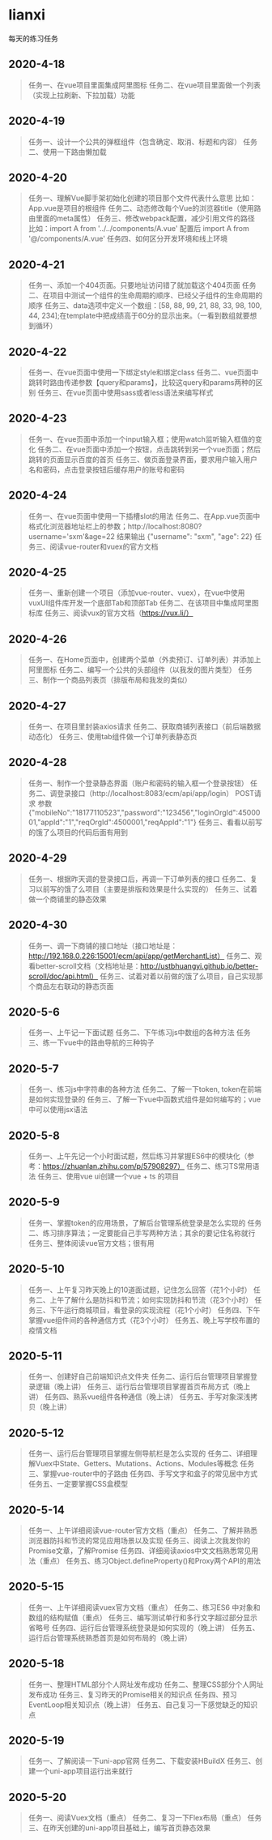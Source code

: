 # lianxi
每天的练习任务


## 2020-4-18
> 任务一、在vue项目里面集成阿里图标
> 任务二、在vue项目里面做一个列表（实现上拉刷新、下拉加载）功能

## 2020-4-19
> 任务一、设计一个公共的弹框组件（包含确定、取消、标题和内容）
> 任务二、使用一下路由懒加载

## 2020-4-20
> 任务一、理解Vue脚手架初始化创建的项目那个文件代表什么意思
比如：App.vue是项目的根组件
> 任务二、动态修改每个Vue的浏览器title（使用路由里面的meta属性）
> 任务三、修改webpack配置，减少引用文件的路径
比如：import A from '../../components/A.vue'  配置后 import A from '@/components/A.vue'
> 任务四、如何区分开发环境和线上环境

## 2020-4-21
> 任务一、添加一个404页面。只要地址访问错了就加载这个404页面
> 任务二、在项目中测试一个组件的生命周期的顺序、已经父子组件的生命周期的顺序
> 任务三、data选项中定义一个数组：[58, 88, 99, 21, 88, 33, 98, 100, 44, 234];在template中把成绩高于60分的显示出来。（一看到数组就要想到循环）

## 2020-4-22
> 任务一、在vue页面中使用一下绑定style和绑定class
> 任务二、vue页面中跳转时路由传递参数【query和params】，比较这query和params两种的区别
> 任务三、在vue页面中使用sass或者less语法来编写样式

## 2020-4-23
> 任务一、在vue页面中添加一个input输入框；使用watch监听输入框值的变化
> 任务二、在vue页面中添加一个按钮，点击跳转到另一个vue页面；然后跳转的页面显示百度的首页
> 任务三、做页面登录界面，要求用户输入用户名和密码，点击登录按钮后缓存用户的账号和密码

## 2020-4-24
> 任务一、在vue页面中使用一下插槽slot的用法
> 任务二、在App.vue页面中格式化浏览器地址栏上的参数；http://localhost:8080?username='sxm'&age=22   结果输出 {"username": "sxm", "age": 22}
> 任务三、阅读vue-router和vuex的官方文档

## 2020-4-25
> 任务一、重新创建一个项目（添加vue-router、vuex），在vue中使用vuxUI组件库开发一个底部Tab和顶部Tab
> 任务二、在该项目中集成阿里图标库
> 任务三、阅读vux的官方文档（https://vux.li/）

## 2020-4-26
> 任务一、在Home页面中，创建两个菜单（外卖预订、订单列表）并添加上阿里图标
> 任务二、编写一个公共的头部组件（以我发的图片类型）
> 任务三、制作一个商品列表页（排版布局和我发的类似）

## 2020-4-27
> 任务一、在项目里封装axios请求
> 任务二、获取商铺列表接口（前后端数据动态化）
> 任务三、使用tab组件做一个订单列表静态页

## 2020-4-28
> 任务一、制作一个登录静态界面（账户和密码的输入框一个登录按钮）
> 任务二、调登录接口（http://localhost:8083/ecm/api/app/login） POST请求  参数{"mobileNo":"18177110523","password":"123456","loginOrgId":4500001,"appId":"1","reqOrgId":4500001,"reqAppId":"1"}
> 任务三、看看以前写的饿了么项目的代码后面有用到

## 2020-4-29
> 任务一、根据昨天调的登录接口后，再调一下订单列表的接口
> 任务二、复习以前写的饿了么项目（主要是排版和效果是什么实现的）
> 任务三、试着做一个商铺里的静态效果

## 2020-4-30
> 任务一、调一下商铺的接口地址（接口地址是：http://192.168.0.226:15001/ecm/api/app/getMerchantList）
> 任务二、观看better-scroll文档（文档地址是：http://ustbhuangyi.github.io/better-scroll/doc/api.html）
> 任务三、试着对着以前做的饿了么项目，自己实现那个商品左右联动的静态页面

## 2020-5-6
> 任务一、上午记一下面试题
> 任务二、下午练习js中数组的各种方法
> 任务三、练一下vue中的路由导航的三种钩子

## 2020-5-7
> 任务一、练习js中字符串的各种方法
> 任务二、了解一下token, token在前端是如何实现登录的
> 任务三、了解一下vue中函数式组件是如何编写的；vue中可以使用jsx语法

## 2020-5-8
> 任务一、上午先记一个小时面试题，然后练习并掌握ES6中的模块化（参考：https://zhuanlan.zhihu.com/p/57908297）
> 任务二、练习TS常用语法
> 任务三、使用vue ui创建一个vue + ts 的项目

## 2020-5-9
> 任务一、掌握token的应用场景，了解后台管理系统登录是怎么实现的
> 任务二、练习排序算法；一定要能自己手写两种方法；其余的要记住名称就行
> 任务三、整体阅读vue官方文档；很有用

## 2020-5-10
> 任务一、上午复习昨天晚上的10道面试题，记住怎么回答（花1个小时）
> 任务二、上午了解什么是防抖和节流；如何实现防抖和节流（花3个小时）
> 任务三、下午运行商城项目，看登录的实现流程（花1个小时）
> 任务四、下午掌握vue组件间的各种通信方式（花3个小时）
> 任务五、晚上写学校布置的疫情文档

## 2020-5-11
> 任务一、创建好自己前端知识点文件夹
> 任务二、运行后台管理项目掌握登录逻辑（晚上讲）
> 任务三、运行后台管理项目掌握首页布局方式（晚上讲）
> 任务四、熟系vue组件各种通信（晚上讲）
> 任务五、手写对象深浅拷贝（晚上讲）

## 2020-5-12
> 任务一、运行后台管理项目掌握左侧导航栏是怎么实现的
> 任务二、详细理解Vuex中State、Getters、Mutations、Actions、Modules等概念
> 任务三、掌握vue-router中的子路由
> 任务四、手写文字和盒子的常见居中方式
> 任务五、一定要掌握CSS盒模型

## 2020-5-14
> 任务一、上午详细阅读vue-router官方文档（重点）
> 任务二、了解并熟悉浏览器防抖和节流的常见应用场景以及实现
> 任务三、阅读上次我发你的Promise文章，了解Promise
> 任务四、详细阅读axios中文文档熟悉常见用法（重点）
> 任务五、练习Object.defineProperty()和Proxy两个API的用法

## 2020-5-15
> 任务一、上午详细阅读vuex官方文档（重点）
> 任务二、练习ES6
中对象和数组的结构赋值（重点）
> 任务三、编写测试单行和多行文字超过部分显示省略号
> 任务四、运行后台管理系统登录是如何实现的（晚上讲）
> 任务五、运行后台管理系统熟悉首页是如何布局的（晚上讲）

## 2020-5-18
> 任务一、整理HTML部分个人网址发布成功
> 任务二、整理CSS部分个人网址发布成功
> 任务三、复习昨天的Promise相关的知识点
> 任务四、预习EventLoop相关知识点（晚上讲）
> 任务五、自己复习一下感觉缺乏的知识点

## 2020-5-19
> 任务一、了解阅读一下uni-app官网
> 任务二、下载安装HBuildX
> 任务三、创建一个uni-app项目运行出来就行

## 2020-5-20
> 任务一、阅读Vuex文档（重点）
> 任务二、复习一下Flex布局（重点）
> 任务三、在昨天创建的uni-app项目基础上，编写首页静态效果